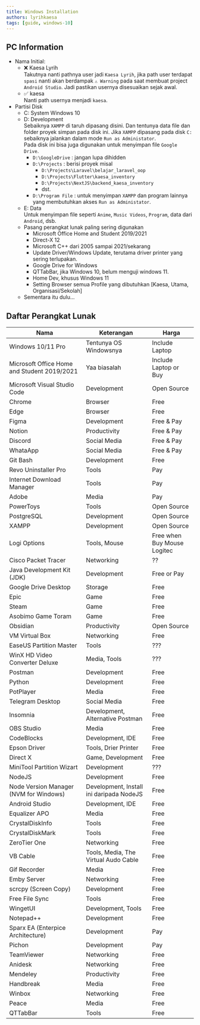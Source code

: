 ```yaml
---
title: Windows Installation
authors: lyrihkaesa
tags: [guide, windows-10]
---
```


## PC Information

- Nama Initial:
  - ❌ Kaesa Lyrih  
    Takutnya nanti pathnya user jadi `Kaesa Lyrih`, jika path user terdapat `spasi` nanti akan berdampak `⚠ Warning` pada saat membuat project `Android Studio`. Jadi pastikan usernya disesuaikan sejak awal.
  - ✅ kaesa  
    Nanti path usernya menjadi `kaesa`.
- Partisi Disk
  - C: System Windows 10
  - D: Development  
    Sebaiknya `XAMPP` di taruh dipasang disini. Dan tentunya data file dan folder proyek simpan pada disk ini. Jika `XAMPP` dipasang pada disk `C:` sebaiknya jalankan dalam mode `Run as Administator`.  
    Pada disk ini bisa juga digunakan untuk menyimpan file `Google Drive`.
    - `D:\GoogleDrive` : jangan lupa dihidden
    - `D:\Projects` : berisi proyek misal
      - `D:\Projects\Laravel\belajar_laravel_oop`
      - `D:\Projects\Flutter\kaesa_inventory`
      - `D:\Projects\NextJS\backend_kaesa_inventory`
      - dst.
    - `D:\Program File` : untuk menyimpan `XAMPP` dan program lainnya yang membutuhkan akses `Run as Administator`.
  - E: Data  
    Untuk menyimpan file seperti `Anime`, `Music Videos`, `Program`, data dari `Android`, dsb.
  - Pasang perangkat lunak paling sering digunakan
    - Microsoft Office Home and Student 2019/2021
    - Direct-X 12
    - Microsoft C++ dari 2005 sampai 2021/sekarang
    - Update Driver/Windows Update, terutama driver printer yang sering terlupakan.
    - Google Drive for Windows
    - QTTabBar, jika Windows 10, belum menguji windows 11.
    - Home Dev, khusus Windows 11
    - Setting Browser semua Profile yang dibutuhkan [Kaesa, Utama, Organisasi/Sekolah]
  - Sementara itu dulu...

<!--truncate-->

## Daftar Perangkat Lunak

| Nama                                        | Keterangan                               | Harga                       |
| ------------------------------------------- | ---------------------------------------- | --------------------------- |
| Windows 10/11 Pro                           | Tentunya OS Windowsnya                   | Include Laptop              |
| Microsoft Office Home and Student 2019/2021 | Yaa biasalah                             | Include Laptop or Buy       |
| Microsoft Visual Studio Code                | Development                              | Open Source                 |
| Chrome                                      | Browser                                  | Free                        |
| Edge                                        | Browser                                  | Free                        |
| Figma                                       | Development                              | Free & Pay                  |
| Notion                                      | Productivity                             | Free & Pay                  |
| Discord                                     | Social Media                             | Free & Pay                  |
| WhataApp                                    | Social Media                             | Free & Pay                  |
| Git Bash                                    | Development                              | Free                        |
| Revo Uninstaller Pro                        | Tools                                    | Pay                         |
| Internet Download Manager                   | Tools                                    | Pay                         |
| Adobe                                       | Media                                    | Pay                         |
| PowerToys                                   | Tools                                    | Open Source                 |
| PostgreSQL                                  | Development                              | Open Source                 |
| XAMPP                                       | Development                              | Open Source                 |
| Logi Options                                | Tools, Mouse                             | Free when Buy Mouse Logitec |
| Cisco Packet Tracer                         | Networking                               | ??                          |
| Java Development Kit (JDK)                  | Development                              | Free or Pay                 |
| Google Drive Desktop                        | Storage                                  | Free                        |
| Epic                                        | Game                                     | Free                        |
| Steam                                       | Game                                     | Free                        |
| Asobimo Game Toram                          | Game                                     | Free                        |
| Obsidian                                    | Productivity                             | Open Source                 |
| VM Virtual Box                              | Networking                               | Free                        |
| EaseUS Partition Master                     | Tools                                    | ???                         |
| WinX HD Video Converter Deluxe              | Media, Tools                             | ???                         |
| Postman                                     | Development                              | Free                        |
| Python                                      | Development                              | Free                        |
| PotPlayer                                   | Media                                    | Free                        |
| Telegram Desktop                            | Social Media                             | Free                        |
| Insomnia                                    | Development, Alternative Postman         | Free                        |
| OBS Studio                                  | Media                                    | Free                        |
| CodeBlocks                                  | Development, IDE                         | Free                        |
| Epson Driver                                | Tools, Drier Printer                     | Free                        |
| Direct X                                    | Game, Development                        | Free                        |
| MiniTool Partition Wizart                   | Development                              | ???                         |
| NodeJS                                      | Development                              | Free                        |
| Node Version Manager (NVM for Windows)      | Development, Install ini daripada NodeJS | Free                        |
| Android Studio                              | Development, IDE                         | Free                        |
| Equalizer APO                               | Media                                    | Free                        |
| CrystalDiskInfo                             | Tools                                    | Free                        |
| CrystalDiskMark                             | Tools                                    | Free                        |
| ZeroTier One                                | Networking                               | Free                        |
| VB Cable                                    | Tools, Media, The Virtual Audo Cable     | Free                        |
| Gif Recorder                                | Media                                    | Free                        |
| Emby Server                                 | Networking                               | Free                        |
| scrcpy (Screen Copy)                        | Development                              | Free                        |
| Free File Sync                              | Tools                                    | Free                        |
| WingetUI                                    | Development, Tools                       | Free                        |
| Notepad++                                   | Development                              | Free                        |
| Sparx EA (Enterpice Architecture)           | Development                              | Pay                         |
| Pichon                                      | Development                              | Pay                         |
| TeamViewer                                  | Networking                               | Free                        |
| Anidesk                                     | Networking                               | Free                        |
| Mendeley                                    | Productivity                             | Free                        |
| Handbreak                                   | Media                                    | Free                        |
| Winbox                                      | Networking                               | Free                        |
| Peace                                       | Media                                    | Free                        |
| QTTabBar                                    | Tools                                    | Free                        |
